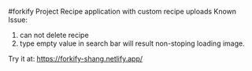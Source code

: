 #forkify Project
Recipe application with custom recipe uploads
Known Issue:

1. can not delete recipe
2. type empty value in search bar will result non-stoping loading image.


Try it at: https://forkify-shang.netlify.app/
